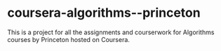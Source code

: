# coursera-algorithms--princeton
This is a project for all the assignments and courserwork for Algorithms courses by Princeton hosted on Coursera. 

